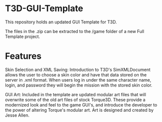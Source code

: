 T3D-GUI-Template
================

This repository holds an updated GUI Template for T3D. 

The files in the .zip can be extracted to the /game folder of a new Full Template project. 

Features
================
Skin Selection and XML Saving:
Introduction to T3D's SimXMLDocument allows the user to choose a skin color and have that
data stored on the server in .xml format. When users log in under the same character name,
login, and password they will begin the mission with the stored skin color.

GUI Art:
Included in the template are updated modular art files that will overwrite some of the old 
art files of stock Torque3D. These provide a modernized look and feel to the game GUI's, 
and introduce the developer to the power of altering Torque's modular art. Art is designed 
and created by Jesse Allen. 
